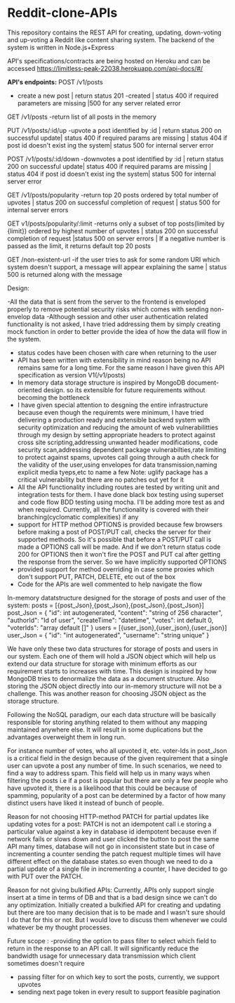 # Reddit-clone-APIs
This repository contains the REST API for creating, updating, down-voting and up-voting a Reddit like content sharing system.
The backend of the system is written in Node.js+Express

API's specifications/contracts are being hosted on Heroku and can be accessed https://limitless-peak-22038.herokuapp.com/api-docs/#/

**API's endpoints:**
POST /v1/posts 
  - create a new post | return status 201 -created | status 400 if required parameters are missing |500 for any server related error

GET  /v1/posts
  -return list of all posts in the memory
  
PUT  /v1/posts/:id/up
  -upvote a post identified by :id | return status 200 on successful update| status 400 if required params are missing | status 404 if post id doesn't exist ing the system| status 500 for internal server error

POST /v1/posts/:id/down
  -downvotes a post identified by :id | return status 200 on successful update| status 400 if required params are missing | status 404 if post id doesn't exist ing the system| status 500 for internal server error
  
GET  /v1/posts/popularity
  -return top 20 posts ordered by total number of upvotes | status 200 on successful completion of request | status 500 for internal server errors
  
GET  v1/posts/popularity/:limit
  -returns only a subset of top posts(limited by {limit}) ordered by highest number of upvotes | status 200 on successful completion of request |status 500 on server errors | If a negative number is passed as the limit, it returns default top 20 posts 
  
GET /non-existent-url
  -if the user tries to ask for some random URI which system doesn't support, a message will appear explaining the same | status 500 is returned along with the message





Design:

-All the data that is sent from the server to the frontend is enveloped properly to remove potential security risks which comes with sending non-envelop data
-Although session and other user authentication related functionality is not asked, I have tried addressing them by simply creating mock function in order to better provide the idea of how the data will flow in the system.
- status codes have been chosen with care when returning to the user
- API has been written with extensibility in mind reason being no API remains same for a long time. For the same reason I have given this API specification as version V1(/v1/posts)
- In memory data storage structure is inspired by MongoDB document-oriented design. so its extensible for future requirements without becoming the bottleneck
- I have given special attention to desgning the entire infrastructure because even though the requiremts were minimum, I have tried delivering a production ready and extensible backend system with security optimization and reducing the amount of web vulnerabilitties through my design by setting appropriate headers to protect against cross site scripting,addressing unwanted header modifications, code security scan,addressing dependent package vulnerabilties,rate limiting to protect against spams, upvotes call going through a auth check for the validity of the user,using envelopes for data transmission,naming explicit media tyeps,etc to name a few
Note: uglify package has a critical vulnerability but there are no patches out yet for it
- All the API functionality including routes are tested by writing unit and integration tests for them. I have done black box testing using superset and code flow BDD testing using mocha. I'll be adding more test as and when required. Currently, all the functionality is covered with their branching(cyclomatic complexities) if any
- support for HTTP method OPTIONS is provided because few browsers before making a post of POST/PUT call, checks the server for their supported methods. So it's possible that before a POST/PUT call is made a OPTIONS call will be made. And if we don't return status code 200 for OPTIONS then it won't fire the POST and PUT cal after getting the response from the server. So we have implicitly supported OPTIONS
- provided support for method overriding in case some proxies which don't support PUT, PATCH, DELETE, etc out of the box
- Code for the APIs are well commented to help navigate the flow

In-memory datatstructure designed for the storage of posts and user of the system:
posts = [{post_Json},{post_Json},{post_Json},{post_Json}]
post_Json = { "id": int autogenerated,
              "content": "string of 256 character",
              "authorId": "Id of user",
              "createTime": "datetime",
              "votes": int default 0,
              "voterIds": "array default []"
            }
users = [{user_json},{user_json},{user_json}]
user_Json = {
              "id": "int autogenerated",
              "username": "string unique"
            }

We have only these two data structures for storage of posts and users in our system. Each one of them will hold a JSON object which will help us extend our data structure for storage with minimum efforts as our requirement starts to increases with time. This design is inspired by how MongoDB tries to denormalize the data as a document structure. Also storing the JSON object directly into our in-memory structure will not be a challenge. This was another reason for choosing JSON object as the storage structure.

Following the NoSQL paradigm, our each data structure will be basically responsible for storing anything related to them without any mapping maintained anywhere else. It will result in some duplications but the advantages overweight them in long run. 

For instance number of votes, who all upvoted it, etc. 
voter-Ids in post_Json is a critical field in the design because of the given requirement that a single user can upvote a post any number of time. In such scenarios, we need to find a way to address spam. This field will help us in many ways when filtering the posts i.e if a post is popular but there are only a few people who have upvoted it, there is a likelihood that this could be because of spamming, popularity of a post can be determined by a factor of how many distinct users have liked it instead of bunch of people.

Reason for not choosing HTTP-method PATCH for partial updates like updating votes for a post:
PATCH is not an idempotent call i.e storing a particular value against a key in database id idempotent because even if network fails or slows down and user clicked the button to post the same API many times, database will not go in inconsistent state but in case of incrementing a counter sending the patch request multiple times will have different effect on the database states.so even though we need to do a partial update of a single file in incrementing a counter, I have decided to go with PUT over the PATCH. 

Reason for not giving bulkified APIs:
Currently, APIs only support single insert at a time in terms of DB and that is a bad design since we can't do any optimization. Initially created a bulkified API for creating and updating but there are too many decision that is to be made and I wasn't sure should I do that for this or not. But I would love to discuss them whenever we could whatever be my thought processes.

Future scope :
-providing the option to pass filter to select which field to return in the response to an API call. It will significantly reduce the bandwidth usage for unnecessary data transmission which client sometimes doesn't require
- passing filter for on which key to sort the posts, currently, we support upvotes
- sending next page token in every result to support feasible pagination
